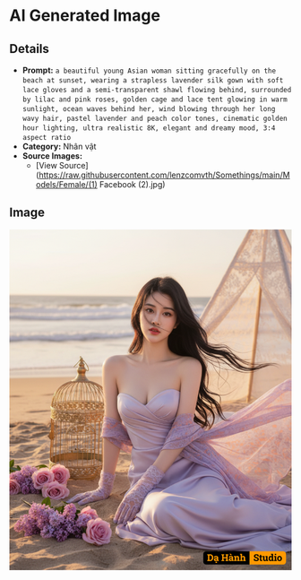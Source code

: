 # AI Generated Image

## Details
- **Prompt:** `a beautiful young Asian woman sitting gracefully on the beach at sunset, wearing a strapless lavender silk gown with soft lace gloves and a semi-transparent shawl flowing behind, surrounded by lilac and pink roses, golden cage and lace tent glowing in warm sunlight, ocean waves behind her, wind blowing through her long wavy hair, pastel lavender and peach color tones, cinematic golden hour lighting, ultra realistic 8K, elegant and dreamy mood, 3:4 aspect ratio`
- **Category:** Nhân vật
- **Source Images:**
  - [View Source](https://raw.githubusercontent.com/lenzcomvth/Somethings/main/Models/Female/(1) Facebook (2).jpg)

## Image
![AI Generated Image](./image-2025-10-17T06-17-46-364Z-20xat.png)